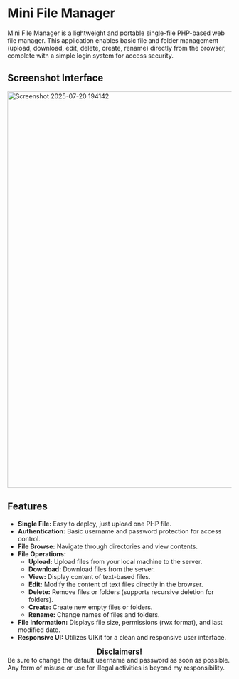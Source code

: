 # Mini File Manager

Mini File Manager is a lightweight and portable single-file PHP-based web file manager. This application enables basic file and folder management (upload, download, edit, delete, create, rename) directly from the browser, complete with a simple login system for access security.

## Screenshot Interface
<img width="1904" height="889" alt="Screenshot 2025-07-20 194142" src="https://github.com/user-attachments/assets/935ecfe5-72bc-4e59-8e95-9a9920177989" />

## Features

* **Single File:** Easy to deploy, just upload one PHP file.
* **Authentication:** Basic username and password protection for access control.
* **File Browse:** Navigate through directories and view contents.
* **File Operations:**
    * **Upload:** Upload files from your local machine to the server.
    * **Download:** Download files from the server.
    * **View:** Display content of text-based files.
    * **Edit:** Modify the content of text files directly in the browser.
    * **Delete:** Remove files or folders (supports recursive deletion for folders).
    * **Create:** Create new empty files or folders.
    * **Rename:** Change names of files and folders.
* **File Information:** Displays file size, permissions (rwx format), and last modified date.
* **Responsive UI:** Utilizes UIKit for a clean and responsive user interface.

<div align="center" style="font-weight: bold; font-size: 1.2em;">Disclaimers!</div>
Be sure to change the default username and password as soon as possible. Any form of misuse or use for illegal activities is beyond my responsibility.
